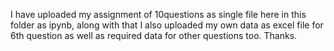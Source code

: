 I have uploaded my assignment of 10questions as single file here in this folder as ipynb, along with that
I also uploaded my own data as excel file for 6th question as well as required data for other questions too.
Thanks.
